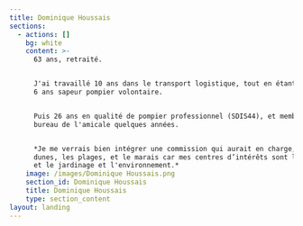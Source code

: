 ```yaml
---
title: Dominique Houssais
sections:
  - actions: []
    bg: white
    content: >-
      63 ans, retraité.


      J'ai travaillé 10 ans dans le transport logistique, tout en étant pendant
      6 ans sapeur pompier volontaire.


      Puis 26 ans en qualité de pompier professionnel (SDIS44), et membre du
      bureau de l'amicale quelques années.


      *Je me verrais bien intégrer une commission qui aurait en charge, les
      dunes, les plages, et le marais car mes centres d’intérêts sont la pêche
      et le jardinage et l'environnement.*
    image: /images/Dominique Houssais.png
    section_id: Dominique Houssais
    title: Dominique Houssais
    type: section_content
layout: landing
---
```



